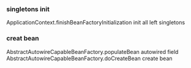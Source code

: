 ### singletons init
ApplicationContext.finishBeanFactoryInitialization  init all left singletons


### creat bean

AbstractAutowireCapableBeanFactory.populateBean  autowired field
AbstractAutowireCapableBeanFactory.doCreateBean  create bean